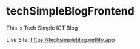 # techSimpleBlogFrontend
This is Tech Simple ICT Blog 

Live Site: https://techsimpleblog.netlify.app
